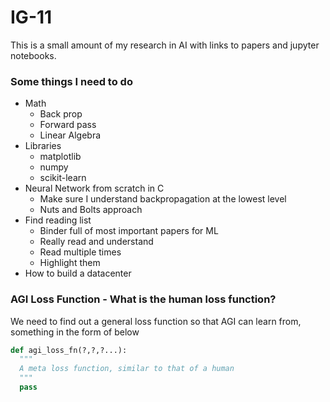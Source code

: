 # IG-11

This is a small amount of my research in AI with links to papers and jupyter notebooks.

### Some things I need to do

- Math
  - Back prop
  - Forward pass
  - Linear Algebra
- Libraries
  - matplotlib
  - numpy
  - scikit-learn
- Neural Network from scratch in C
  - Make sure I understand backpropagation at the lowest level
  - Nuts and Bolts approach
- Find reading list
  - Binder full of most important papers for ML
  - Really read and understand
  - Read multiple times
  - Highlight them
- How to build a datacenter

### AGI Loss Function - What is the human loss function?

We need to find out a general loss function so that AGI can learn from, something in the form of below

```python
def agi_loss_fn(?,?,?...):
  """
  A meta loss function, similar to that of a human
  """
  pass
```
